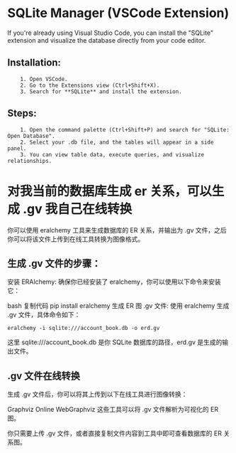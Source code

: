 # SQLite Manager (VSCode Extension)
If you're already using Visual Studio Code, you can install the "SQLite" extension and visualize the database directly from your code editor.
##  Installation:
		1. Open VSCode.
		2. Go to the Extensions view (Ctrl+Shift+X).
		3. Search for **SQLite** and install the extension.
## Steps:
		1. Open the command palette (Ctrl+Shift+P) and search for "SQLite: Open Database".
		2. Select your .db file, and the tables will appear in a side panel.
		3. You can view table data, execute queries, and visualize relationships.

# 对我当前的数据库生成 er 关系，可以生成  .gv 我自己在线转换
 
你可以使用 eralchemy 工具来生成数据库的 ER 关系，并输出为 .gv 文件，之后你可以将该文件上传到在线工具转换为图像格式。

## 生成 .gv 文件的步骤：
安装 ERAlchemy: 确保你已经安装了 eralchemy，你可以使用以下命令来安装它：

bash
复制代码
pip install eralchemy
生成 ER 图 .gv 文件: 使用 eralchemy 生成 .gv 文件，具体命令如下：

`eralchemy -i sqlite:///account_book.db -o erd.gv`

这里 sqlite:///account_book.db 是你 SQLite 数据库的路径，erd.gv 是生成的输出文件。

## .gv 文件在线转换
生成 .gv 文件后，你可以将其上传到以下在线工具进行图像转换：

Graphviz Online
WebGraphviz
这些工具可以将 .gv 文件解析为可视化的 ER 图。

你只需要上传 .gv 文件，或者直接复制文件内容到工具中即可查看数据库的 ER 关系图。